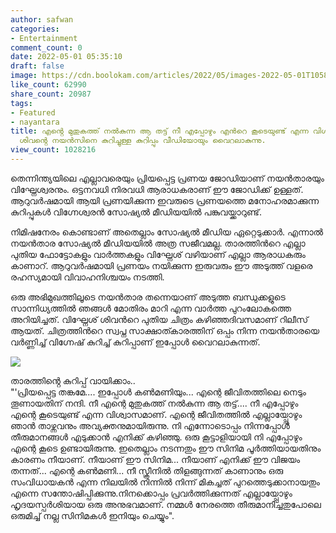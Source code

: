 ```yaml
---
author: safwan
categories:
- Entertainment
comment_count: 0
date: 2022-05-01 05:35:10
draft: false
image: https://cdn.boolokam.com/articles/2022/05/images-2022-05-01T105806.382.jpeg
like_count: 62990
share_count: 20987
tags:
- Featured
- nayantara
title: എൻ്റെ മുതുകത്ത് നൽകുന്ന ആ തട്ട് നീ എപ്പോഴും എൻറെ കൂടെയുണ്ട് എന്ന വിശ്വാസമാണ്.വിഘ്നേഷ്
  ശിവൻ്റെ നയൻസിനെ കുറിച്ചുള്ള കുറിപ്പും വീഡിയോയും വൈറലാകുന്നു.
view_count: 1028216
---
```


തെന്നിന്ത്യയിലെ എല്ലാവരെയും പ്രിയപ്പെട്ട പ്രണയ ജോഡിയാണ് നയൻതാരയും വിഘ്നേശ്വരനും. ഒട്ടനവധി നിരവധി ആരാധകരാണ് ഈ ജോഡിക്ക് ഉള്ളത്. ആറുവർഷമായി ആയി പ്രണയിക്കുന്ന ഇവരുടെ പ്രണയത്തെ മനോഹരമാക്കുന്ന കുറിപ്പുകൾ വിഗ്നേശ്വരൻ സോഷ്യൽ മീഡിയയിൽ പങ്കുവയ്ക്കാറുണ്ട്.

നിമിഷനേരം കൊണ്ടാണ് അതെല്ലാം സോഷ്യൽ മീഡിയ ഏറ്റെടുക്കാർ. എന്നാൽ നയൻതാര സോഷ്യൽ മീഡിയയിൽ അത്ര സജീവമല്ല. താരത്തിൻറെ എല്ലാ പുതിയ ഫോട്ടോകളും വാർത്തകളും വിഘ്നേശ് വഴിയാണ് എല്ലാ ആരാധകരും കാണാറ്. ആറുവർഷമായി പ്രണയം നയിക്കുന്ന ഇരുവരും ഈ അടുത്ത് വളരെ രഹസ്യമായി വിവാഹനിശ്ചയം നടത്തി.

ഒരു അഭിമുഖത്തിലൂടെ നയൻതാര തന്നെയാണ് അടുത്ത ബന്ധുക്കളുടെ സാന്നിധ്യത്തിൽ ഞങ്ങൾ മോതിരം മാറി എന്ന വാർത്ത പുറംലോകത്തെ അറിയിച്ചത്. വിഘ്നേശ് ശിവൻറെ പുതിയ ചിത്രം കഴിഞ്ഞദിവസമാണ് റിലീസ് ആയത്. ചിത്രത്തിൻറെ സ്വപ്ന സാക്ഷാത്കാരത്തിന് ഒപ്പം നിന്ന നയൻതാരയെ വർണ്ണിച്ച് വിഗ്നേഷ് കുറിച്ച് കുറിപ്പാണ് ഇപ്പോൾ വൈറലാകുന്നത്.

![](https://cdn.boolokam.com/articles/2022/05/images-2022-05-01T105806.382.jpeg)

  
താരത്തിൻ്റെ കുറിപ്പ് വായിക്കാം..  
"'പ്രിയപ്പെട്ട തങ്കമേ.... ഇപ്പോൾ കൺമണിയും... എന്റെ ജീവിതത്തിലെ നെടും തൂണായതിന് നന്ദി. നീ എന്റെ മുതുകത്ത് നൽകുന്ന ആ തട്ട്.... നീ എപ്പോഴും എന്റെ കൂടെയുണ്ട് എന്ന വിശ്വാസമാണ്. എന്റെ ജീവിതത്തിൽ എല്ലായ്പ്പോഴും ഞാൻ താഴ്ന്നവനും അവ്യക്തനുമായിരുന്നു. നി എന്നോടൊപ്പം നിന്നപ്പോൾ തീരുമാനങ്ങൾ എടുക്കാൻ എനിക്ക് കഴിഞ്ഞു. ഒരു കൂട്ടാളിയായി നി എപ്പോഴും എന്റെ കൂടെ ഉണ്ടായിരുന്നു. ഇതെല്ലാം നടന്നതും ഈ സിനിമ പൂർത്തിയായതിനും കാരണം നീയാണ്. നീയാണ് ഈ സിനിമ... നീയാണ് എനിക്ക് ഈ വിജയം തന്നത്... എന്റെ കൺമണി... നീ സ്ക്രീനിൽ തിളങ്ങുന്നത് കാണാനും ഒരു സംവിധായകൻ എന്ന നിലയിൽ നിന്നിൽ നിന്ന് മികച്ചത് പുറത്തെടുക്കാനായതും എന്നെ സന്തോഷിപ്പിക്കുന്നു.നിനക്കൊപ്പം പ്രവർത്തിക്കുന്നത് എല്ലായ്പ്പോഴും ഹൃദയസ്പർശിയായ ഒരു അനുഭവമാണ്. നമ്മൾ നേരത്തെ തീരുമാനിച്ചതുപോലെ ഒരുമിച്ച് നല്ല സിനിമകൾ ഇനിയും ചെയ്യും".